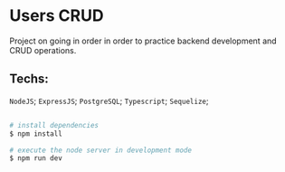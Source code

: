 # Users CRUD

Project on going in order in order to practice
backend development and CRUD operations.

## Techs:

`NodeJS`;
`ExpressJS`;
`PostgreSQL`;
`Typescript`;
`Sequelize`;

```bash

# install dependencies
$ npm install

# execute the node server in development mode
$ npm run dev

```